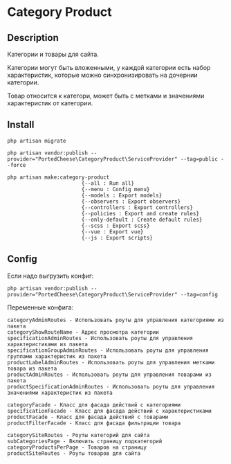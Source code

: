 # Category Product

## Description

Категории и товары для сайта.

Категории могут быть вложенными, у каждой категории есть набор характеристик, которые можно синхронизировать на дочернии категории.

Товар относится к категори, может быть с метками и значениями характеристик от категории.

## Install
    php artisan migrate

    php artisan vendor:publish --provider="PortedCheese\CategoryProduct\ServiceProvider" --tag=public --force

    php artisan make:category-product
                            {--all : Run all}
                            {--menu : Config menu}
                            {--models : Export models}
                            {--observers : Export observers}
                            {--controllers : Export controllers}
                            {--policies : Export and create rules}
                            {--only-default : Create default rules}
                            {--scss : Export scss}
                            {--vue : Export vue}
                            {--js : Export scripts}
                            
## Config

Если надо выгрузить конфиг:
    
    php artisan vendor:publish --provider="PortedCheese\CategoryProduct\ServiceProvider" --tag=config

Переменные конфига:

    categoryAdminRoutes - Использовать роуты для управления категориями из пакета
    categoryShowRouteName - Адрес просмотра категории
    specificationAdminRoutes - Использовать роуты для управления характеристиками из пакета
    specificationGroupAdminRoutes - Использовать роуты для управления группами характеристик из пакета
    productLabelAdminRoutes - Использовать роуты для управления метками товара из пакета
    productAdminRoutes - Использовать роуты для управления товарами из пакета
    productSpecificationAdminRoutes - Использовать роуты для управления значениями характеристик из пакета
    
    categoryFacade - Класс для фасада действий с категориями
    specificationFacade - Класс для фасада действий с характеристиками
    productFacade - Класс для фасада действий с товарами
    productFilterFacade - Класс для фасада фильтрации товара
    
    categorySiteRoutes - Роуты категорий для сайта
    subCategoriesPage - Включить страницу подкатегорий
    categoryProductsPerPage - Товаров на страницу
    productSiteRoutes - Роуты товаров для сайта